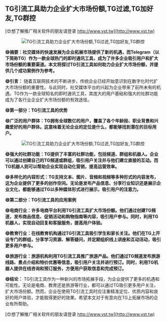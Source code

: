 ## **TG引流工具助力企业扩大市场份额,TG过滤,TG加好友,TG群控**

[😍想了解推广相关软件的朋友请登录 http://www.vst.tw](http://www.vst.tw)

 <center><img src="https://vst.tw/MP4/tuiguang/png/7.png" alt="TG引流工具助力企业扩大市场份额,TG过滤,TG加好友,TG群控"></center>

**😄摘要：社交媒体的快速发展为企业拓展市场提供了新的机遇，而Telegram（以下简称TG）作为一款全球热门的即时通讯工具，成为了许多企业吸引用户和扩大市场份额的重要渠道。本文将探讨TG引流工具如何助力企业扩大市场份额，并提供几个成功案例作为参考。**

**😄引言：**
随着互联网技术的不断进步，传统企业已经开始意识到在数字化时代扩大市场份额的重要性。与此同时，社交媒体平台的兴起为企业带来了前所未有的机遇。TG作为一款全球知名的即时通讯工具，其庞大的用户基础和强大的社群功能成为了各行业企业扩大市场份额的有效途径。

**😄第一部分：TG引流工具的优势**

**😄广泛的用户群体：TG拥有全球数亿的用户，覆盖了各个年龄段、职业背景和兴趣爱好的用户群体。这意味着无论企业的定位是什么，都能够找到潜在的目标用户。**

 <center><img src="https://vst.tw/MP4/tuiguang/png/5.png" alt="TG引流工具助力企业扩大市场份额,TG过滤,TG加好友,TG群控"></center>

**😄强大的社群功能：TG提供了丰富的社群功能，包括频道、群组和机器人。企业可以通过创建自己的TG频道或群组，吸引用户关注并与他们建立直接的互动。而TG机器人则可以帮助企业实现自动化营销，提高运营效率。**

**😄多样化的内容形式：TG支持文本、图片、音频和视频等多种形式的内容发布，这为企业提供了更多的创作空间。无论是发布产品信息、分享行业知识还是展示企业文化，都能够通过TG以多种媒体形式进行展示，吸引用户的注意力。**

**😄第二部分：TG引流工具的应用案例**

**😄电商行业：许多电商平台利用TG引流工具扩大市场份额。他们通过创建TG频道，发布商品信息、促销活动和购物指南等内容，吸引用户参与。同时，利用TG机器人，实现自动回复和客服服务，提高用户体验。**

**😄教育行业：在线教育机构通过TG引流工具吸引学生和家长关注。他们在TG上开设专门的群组，分享学习资源、解答疑问，并定期组织线上讲座和互动活动，吸引更多用户参与。**

**😄旅游行业：旅游机构利用TG引流工具推广旅游产品。他们通过TG频道发布旅游线路、景点介绍和特价优惠等信息，吸引用户关注并进行预订。同时，利用TG机器人提供在线咨询和预订服务，方便用户获取信息和完成预订。**

**😄结论：**
TG引流工具作为一种新兴的市场拓展手段，为企业提供了更多的机遇和可能性。无论是电商、教育还是旅游等行业，都可以通过TG吸引更多用户关注，扩大市场份额。然而，企业在使用TG引流工具时应注重精准定位、优质内容和良好的用户体验，才能取得更好的效果。希望本文对于有意向在TG上拓展市场的企业有所帮助。

[😍想了解推广相关软件的朋友请登录 http://www.vst.tw](http://www.vst.tw)



